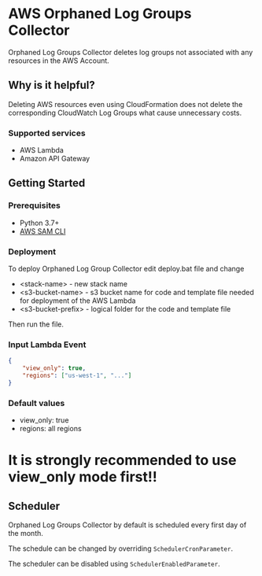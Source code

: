 # AWS Orphaned Log Groups Collector
Orphaned Log Groups Collector deletes log groups not associated with any resources in the AWS Account.

## Why is it helpful?
Deleting AWS resources even using CloudFormation does not delete the corresponding CloudWatch Log Groups what cause unnecessary costs.

### Supported services
- AWS Lambda
- Amazon API Gateway

## Getting Started
### Prerequisites
- Python 3.7+
- [AWS SAM CLI](https://docs.aws.amazon.com/serverless-application-model/latest/developerguide/serverless-sam-cli-install.html)

### Deployment
To deploy Orphaned Log Group Collector edit deploy.bat file and change
- \<stack-name> - new stack name 
- \<s3-bucket-name> - s3 bucket name for code and template file needed for deployment of the AWS Lambda
- \<s3-bucket-prefix> - logical folder for the code and template file

Then run the file.

### Input Lambda Event
```json
{
    "view_only": true,
    "regions": ["us-west-1", "..."]
}
```
### Default values
- view_only: true
- regions: all regions

# **It is strongly recommended to use view_only mode first!!**

## Scheduler
Orphaned Log Groups Collector by default is scheduled every first day of the month. 

The schedule can be changed by overriding `SchedulerCronParameter`.

The scheduler can be disabled using `SchedulerEnabledParameter`.